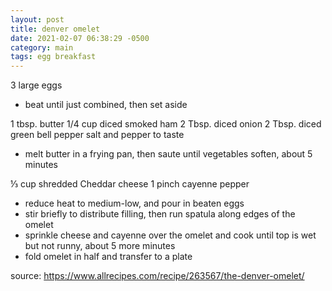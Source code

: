 ```yaml
---
layout: post
title: denver omelet
date: 2021-02-07 06:38:29 -0500
category: main
tags: egg breakfast
---
```


3 large eggs
* beat until just combined, then set aside

1 tbsp. butter
1/4 cup diced smoked ham
2 Tbsp. diced onion
2 Tbsp. diced green bell pepper
salt and pepper to taste
* melt butter in a frying pan, then saute until vegetables soften, about 5 minutes

⅓ cup shredded Cheddar cheese
1 pinch cayenne pepper 
* reduce heat to medium-low, and pour in beaten eggs
* stir briefly to distribute filling, then run spatula along edges of the omelet
* sprinkle cheese and cayenne over the omelet and cook until top is wet but not
  runny, about 5 more minutes
* fold omelet in half and transfer to a plate

source: <https://www.allrecipes.com/recipe/263567/the-denver-omelet/>
